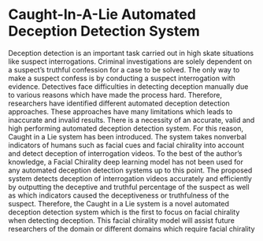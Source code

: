 # Caught-In-A-Lie Automated Deception Detection System
Deception detection is an important task carried out in high skate situations like suspect interrogations. Criminal investigations are solely dependent on a suspect’s truthful confession for a case to be solved. The only way to make a suspect confess is by conducting a suspect interrogation with evidence. Detectives face difficulties in detecting deception manually due to various reasons which have made the process hard. Therefore, researchers have identified different automated deception detection approaches. These approaches have many limitations which leads to inaccurate and invalid results. There is a necessity of an accurate, valid and high performing automated deception detection system. For this reason, Caught in a Lie system has been introduced. The system takes nonverbal indicators of humans such as facial cues and facial chirality into account and detect deception of interrogation videos. To the best of the author’s knowledge, a Facial Chirality deep learning model has not been used for any automated deception detection systems up to this point. The proposed system detects deception of interrogation videos accurately and efficiently by outputting the deceptive and truthful percentage of the suspect as well as which indicators caused the deceptiveness or truthfulness of the suspect. Therefore, the Caught in a Lie system is a novel automated deception detection system which is the first to focus on facial chirality when detecting deception. This facial chirality model will assist future researchers of the domain or different domains which require facial chirality
